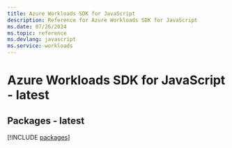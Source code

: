 ```yaml
---
title: Azure Workloads SDK for JavaScript
description: Reference for Azure Workloads SDK for JavaScript
ms.date: 07/26/2024
ms.topic: reference
ms.devlang: javascript
ms.service: workloads
---
```

# Azure Workloads SDK for JavaScript - latest
## Packages - latest
[!INCLUDE [packages](workloads-index.md)]